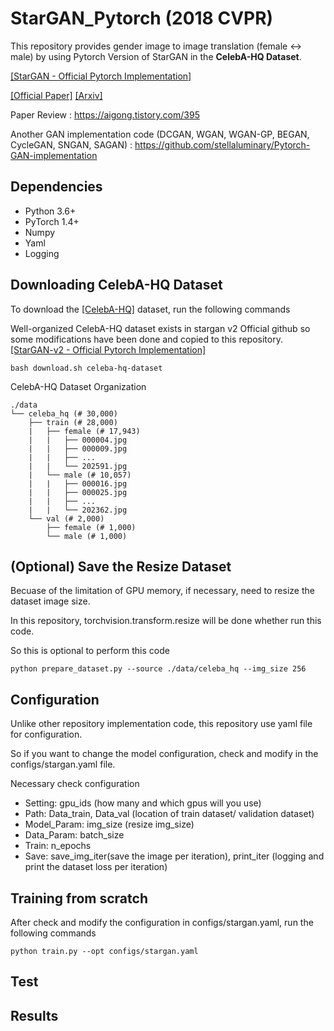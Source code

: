 # StarGAN_Pytorch (2018 CVPR) 

This repository provides gender image to image translation (female <-> male) by using Pytorch Version of StarGAN in the <b>CelebA-HQ Dataset</b>.

[[StarGAN - Official Pytorch Implementation]](https://github.com/yunjey/stargan)

[[Official Paper]](https://openaccess.thecvf.com/content_cvpr_2018/papers/Choi_StarGAN_Unified_Generative_CVPR_2018_paper.pdf) [[Arxiv]](https://arxiv.org/abs/1711.09020)

Paper Review : https://aigong.tistory.com/395

Another GAN implementation code (DCGAN, WGAN, WGAN-GP, BEGAN, CycleGAN, SNGAN, SAGAN) : https://github.com/stellaluminary/Pytorch-GAN-implementation

## Dependencies

* Python 3.6+
* PyTorch 1.4+
* Numpy
* Yaml
* Logging

## Downloading CelebA-HQ Dataset

To download the [[CelebA-HQ]](https://drive.google.com/drive/folders/0B4qLcYyJmiz0TXY1NG02bzZVRGs?resourcekey=0-arAVTUfW9KRhN-irJchVKQ) dataset, run the following commands

Well-organized CelebA-HQ dataset exists in stargan v2 Official github so some modifications have been done and copied to this repository.
[[StarGAN-v2 - Official Pytorch Implementation]](https://github.com/clovaai/stargan-v2)


```
bash download.sh celeba-hq-dataset
```

CelebA-HQ Dataset Organization

```
./data
└── celeba_hq (# 30,000)                   
    ├── train (# 28,000)
    |   ├── female (# 17,943)
    |   |   ├── 000004.jpg
    |   |   ├── 000009.jpg
    |   |   ├── ...
    |   |   └── 202591.jpg
    |   └── male (# 10,057)
    |   |   ├── 000016.jpg
    |   |   ├── 000025.jpg
    |   |   ├── ...
    |   |   └── 202362.jpg
    └── val (# 2,000)
        ├── female (# 1,000)
        └── male (# 1,000)
```

## (Optional) Save the Resize Dataset

Becuase of the limitation of GPU memory, if necessary, need to resize the dataset image size.

In this repository, torchvision.transform.resize will be done whether run this code. 

So this is optional to perform this code 

```
python prepare_dataset.py --source ./data/celeba_hq --img_size 256
```

## Configuration

Unlike other repository implementation code, this repository use yaml file for configuration.

So if you want to change the model configuration, check and modify in the configs/stargan.yaml file.

Necessary check configuration

* Setting: gpu_ids (how many and which gpus will you use)
* Path: Data_train, Data_val (location of train dataset/ validation dataset)
* Model_Param: img_size (resize img_size)
* Data_Param: batch_size
* Train: n_epochs
* Save: save_img_iter(save the image per iteration), print_iter (logging and print the dataset loss per iteration)

## Training from scratch

After check and modify the configuration in configs/stargan.yaml, run the following commands

```
python train.py --opt configs/stargan.yaml
```

## Test






## Results





